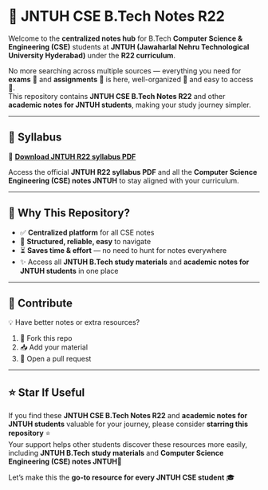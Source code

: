 # 📘 **JNTUH CSE B.Tech Notes R22**

Welcome to the **centralized notes hub** for B.Tech **Computer Science & Engineering (CSE)** students at **JNTUH (Jawaharlal Nehru Technological University Hyderabad)** under the **R22 curriculum**.  

No more searching across multiple sources — everything you need for **exams** 📝 and **assignments** 📂 is here, well-organized 📑 and easy to access 🚀.  
This repository contains **JNTUH CSE B.Tech Notes R22** and other **academic notes for JNTUH students**, making your study journey simpler.  

---

## 📑 Syllabus  
📌 [**Download JNTUH R22 syllabus PDF**](https://github.com/sathhvik/Academic-Notes-JNTUH-CSE-R22/blob/main/R22B.Tech.CSECourseStructureSyllabus.pdf)  

Access the official **JNTUH R22 syllabus PDF** and all the **Computer Science Engineering (CSE) notes JNTUH** to stay aligned with your curriculum.  

---

## 🎯 Why This Repository?  
- ✅ **Centralized platform** for all CSE notes  
- 📂 **Structured, reliable, easy** to navigate  
- ⏳ **Saves time & effort** — no need to hunt for notes everywhere  
- ✨ Access all **JNTUH B.Tech study materials** and **academic notes for JNTUH students** in one place  

---

## 🤝 Contribute  
💡 Have better notes or extra resources?  
1. 🍴 Fork this repo  
2. 📥 Add your material  
3. 🔀 Open a pull request  

---

## ⭐ Star If Useful  
 If you find these **JNTUH CSE B.Tech Notes R22** and **academic notes for JNTUH students** valuable for your journey, please consider **starring this repository** ⭐  
 Your support helps other students discover these resources more easily, including **JNTUH B.Tech study materials** and **Computer Science Engineering (CSE) notes JNTUH**🙌

 Let’s make this the **go-to resource for every JNTUH CSE student** 🎓  
